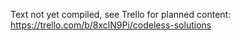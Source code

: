 Text not yet compiled, see Trello for planned content: https://trello.com/b/8xclN9Pi/codeless-solutions

